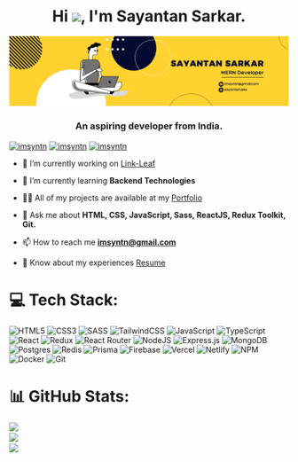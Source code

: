 <h1 align="center">Hi <img src="https://github.com/TheDudeThatCode/TheDudeThatCode/blob/master/Assets/Hi.gif"width="29">, I'm Sayantan Sarkar.</h1>

<img src="https://raw.githubusercontent.com/imSyntn/Static-Files/refs/heads/main/sayantan%20sarkar%20Background-upd.png" />
<h3 align="center">An aspiring developer from India.</h3>

<p align="left">
<a href="https://linkedin.com/in/imsyntn" target="blank"><img align="center" src="https://raw.githubusercontent.com/rahuldkjain/github-profile-readme-generator/master/src/images/icons/Social/linked-in-alt.svg" alt="imsyntn" height="30" width="40" /></a>
<a href="https://twitter.com/imsyntn" target="blank"><img align="center" src="https://raw.githubusercontent.com/rahuldkjain/github-profile-readme-generator/master/src/images/icons/Social/twitter.svg" alt="imsyntn" height="30" width="40" /></a>
<a href="mailto:imsyntn@gmail.com" target="blank"><img align="center" src="https://img.shields.io/badge/Gmail-D14836?style=for-the-badge&logo=gmail&logoColor=white" alt="imsyntn" /></a>
</p>

- 🔭 I’m currently working on [Link-Leaf](https://github.com/imSyntn/Link-Leaf)

- 🌱 I’m currently learning **Backend Technologies**

- 👨‍💻 All of my projects are available at my [Portfolio](https://sayantan.site)

- 💬 Ask me about **HTML, CSS, JavaScript, Sass, ReactJS, Redux Toolkit, Git.**

- 📫 How to reach me **imsyntn@gmail.com**

- 📄 Know about my experiences [Resume](https://github.com/imSyntn/Static-Files/raw/main/Sayantan%20Sarkar.pdf)


# 💻 Tech Stack:
![HTML5](https://img.shields.io/badge/html5-%23E34F26.svg?style=for-the-badge&logo=html5&logoColor=white) ![CSS3](https://img.shields.io/badge/css3-%231572B6.svg?style=for-the-badge&logo=css3&logoColor=white) ![SASS](https://img.shields.io/badge/SASS-hotpink.svg?style=for-the-badge&logo=SASS&logoColor=white) ![TailwindCSS](https://img.shields.io/badge/tailwindcss-%2338B2AC.svg?style=for-the-badge&logo=tailwind-css&logoColor=white) ![JavaScript](https://img.shields.io/badge/javascript-%23323330.svg?style=for-the-badge&logo=javascript&logoColor=%23F7DF1E) ![TypeScript](https://img.shields.io/badge/typescript-%23007ACC.svg?style=for-the-badge&logo=typescript&logoColor=white) ![React](https://img.shields.io/badge/react-%2320232a.svg?style=for-the-badge&logo=react&logoColor=%2361DAFB) ![Redux](https://img.shields.io/badge/redux-%23593d88.svg?style=for-the-badge&logo=redux&logoColor=white) ![React Router](https://img.shields.io/badge/React_Router-CA4245?style=for-the-badge&logo=react-router&logoColor=white) ![NodeJS](https://img.shields.io/badge/node.js-6DA55F?style=for-the-badge&logo=node.js&logoColor=white) ![Express.js](https://img.shields.io/badge/express.js-%23404d59.svg?style=for-the-badge&logo=express&logoColor=%2361DAFB) ![MongoDB](https://img.shields.io/badge/MongoDB-%234ea94b.svg?style=for-the-badge&logo=mongodb&logoColor=white) ![Postgres](https://img.shields.io/badge/postgres-%23316192.svg?style=for-the-badge&logo=postgresql&logoColor=white) ![Redis](https://img.shields.io/badge/redis-%23DD0031.svg?style=for-the-badge&logo=redis&logoColor=white) ![Prisma](https://img.shields.io/badge/Prisma-3982CE?style=for-the-badge&logo=Prisma&logoColor=white) ![Firebase](https://img.shields.io/badge/firebase-%23039BE5.svg?style=for-the-badge&logo=firebase) ![Vercel](https://img.shields.io/badge/vercel-%23000000.svg?style=for-the-badge&logo=vercel&logoColor=white) ![Netlify](https://img.shields.io/badge/netlify-%23000000.svg?style=for-the-badge&logo=netlify&logoColor=#00C7B7) ![NPM](https://img.shields.io/badge/NPM-%23CB3837.svg?style=for-the-badge&logo=npm&logoColor=white) ![Docker](https://img.shields.io/badge/docker-%230db7ed.svg?style=for-the-badge&logo=docker&logoColor=white) ![Git](https://img.shields.io/badge/git-%23F05033.svg?style=for-the-badge&logo=git&logoColor=white) 


# 📊 GitHub Stats:
![](https://github-readme-stats.vercel.app/api?username=imsyntn&theme=dark&hide_border=false&include_all_commits=false&count_private=false)<br/>
![](https://github-readme-streak-stats.herokuapp.com/?user=imsyntn&theme=dark&hide_border=false)<br/>
![](https://github-readme-stats.vercel.app/api/top-langs/?username=imsyntn&theme=dark&hide_border=false&include_all_commits=false&count_private=false&layout=compact)
